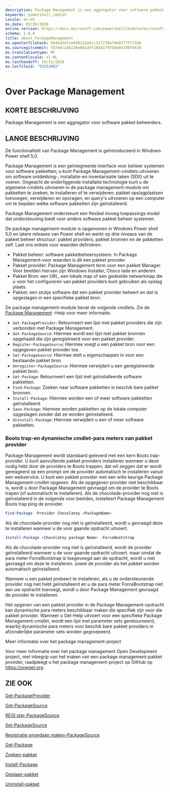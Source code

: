 ```yaml
---
description: Package Management is een aggregator voor software pakket beheerders.
keywords: powershell,cmdlet
Locale: en-US
ms.date: 03/30/2020
online version: https://docs.microsoft.com/powershell/module/microsoft.powershell.core/about/about_packagemanagement?view=powershell-7&WT.mc_id=ps-gethelp
schema: 2.0.0
title: about_PackageManagement
ms.openlocfilehash: 5b4b42dfce03831da5cc317276e78e0777ff73d6
ms.sourcegitcommit: f874dc1d4236e06a3df195d179f59e0a7d9f8436
ms.translationtype: MT
ms.contentlocale: nl-NL
ms.lasthandoff: 10/13/2020
ms.locfileid: "93252882"
---
```

# <a name="about-packagemanagement"></a>Over Package Management

## <a name="short-description"></a>KORTE BESCHRIJVING
Package Management is een aggregator voor software pakket beheerders.

## <a name="long-description"></a>LANGE BESCHRIJVING

De functionaliteit van Package Management is geïntroduceerd in Windows Power shell 5,0.

Package Management is een geïntegreerde interface voor beheer systemen voor software pakketten; u kunt Package Management-cmdlets uitvoeren om software ontdekking-, installatie-en inventarisatie taken (SDII) uit te voeren. Ongeacht de onderliggende installatie technologie kunt u de algemene cmdlets uitvoeren in de package management-module om pakketten te zoeken, te installeren of te verwijderen; pakket opslagplaatsen toevoegen, verwijderen en opvragen; en query's uitvoeren op een computer om te bepalen welke software pakketten zijn geïnstalleerd.

Package Management ondersteunt een flexibel invoeg toepassings model dat ondersteuning biedt voor andere software pakket beheer systemen.

De package management-module is opgenomen in Windows Power shell 5,0 en latere releases van Power shell en werkt op drie niveaus van de pakket beheer structuur: pakket providers, pakket bronnen en de pakketten zelf. Laat ons enkele voor waarden definiëren:

- Pakket beheer: software pakketbeheersysteem. In Package Management-voor waarden is dit een pakket provider.
- Pakket provider: Package Management term voor een pakket Manager. Voor beelden hiervan zijn Windows Installer, Choco lade en anderen.
- Pakket Bron: een URL, een lokale map of een gedeelde netwerkmap die u voor het configureren van pakket providers kunt gebruiken als opslag plaats.
- Pakket: een stukje software dat een pakket provider beheert en dat is opgeslagen in een specifieke pakket bron.

De package management-module bevat de volgende cmdlets. Zie de [Package Management](/powershell/module/packagemanagement) -Help voor meer informatie.

- `Get-PackageProvider`: Retourneert een lijst met pakket providers die zijn verbonden met Package Management.
- `Get-PackageSource`: Hiermee wordt een lijst met pakket bronnen opgehaald die zijn geregistreerd voor een pakket provider.
- `Register-PackageSource`: Hiermee voegt u een pakket bron voor een opgegeven pakket provider toe.
- `Set-PackageSource`: Hiermee stelt u eigenschappen in voor een bestaande pakket bron.
- `Unregister-PackageSource`: Hiermee verwijdert u een geregistreerde pakket bron.
- `Get-Package`: Retourneert een lijst met geïnstalleerde software pakketten.
- `Find-Package`: Zoeken naar software pakketten in beschik bare pakket bronnen.
- `Install-Package`: Hiermee worden een of meer software pakketten geïnstalleerd.
- `Save-Package`: Hiermee worden pakketten op de lokale computer opgeslagen zonder dat ze worden geïnstalleerd.
- `Uninstall-Package`: Hiermee verwijdert u een of meer software pakketten.

### <a name="package-provider-bootstrapping-and-dynamic-cmdlet-parameters"></a>Boots trap-en dynamische cmdlet-para meters van pakket provider

Package Management wordt standaard geleverd met een kern Boots trap-provider. U kunt aanvullende pakket providers installeren wanneer u deze nodig hebt door de providers te Boots trappen; dat wil zeggen dat er wordt gereageerd op een prompt om de provider automatisch te installeren vanuit een webservice. U kunt een pakket provider met een wille keurige Package Management-cmdlet opgeven. Als de opgegeven provider niet beschikbaar is, wordt u door Package Management gevraagd om de provider te Boots trapen (of automatisch te installeren). Als de chocolade-provider nog niet is geïnstalleerd in de volgende voor beelden, installeert Package Management Boots trap ping de provider.

```powershell
Find-Package -Provider Chocolatey <PackageName>
```

Als de chocolade-provider nog niet is geïnstalleerd, wordt u gevraagd deze te installeren wanneer u de voor gaande opdracht uitvoert.

```powershell
Install-Package <Chocolatey package Name> -ForceBootstrap
```

Als de chocolade-provider nog niet is geïnstalleerd, wordt de provider geïnstalleerd wanneer u de voor gaande opdracht uitvoert. maar omdat de para meter ForceBootstrap is toegevoegd aan de opdracht, wordt u niet gevraagd om deze te installeren. zowel de provider als het pakket worden automatisch geïnstalleerd.

Wanneer u een pakket probeert te installeren, als u de ondersteunende provider nog niet hebt geïnstalleerd en u de para meter ForceBootstrap niet aan uw opdracht toevoegt, wordt u door Package Management gevraagd de provider te installeren.

Het opgeven van een pakket provider in de Package Management-opdracht kan dynamische para meters beschikbaar maken die specifiek zijn voor die pakket provider. Wanneer u Get-Help uitvoert voor een specifieke Package Management-cmdlet, wordt een lijst met parameter sets geretourneerd, waarbij dynamische para meters voor beschik bare pakket providers in afzonderlijke parameter sets worden gegroepeerd.

Meer informatie over het package management-project

Voor meer informatie over het package management Open Development project, met inbegrip van het maken van een package management-pakket provider, raadpleegt u het package management-project op GitHub op https://oneget.org .

## <a name="see-also"></a>ZIE OOK

[Get-PackageProvider](xref:PackageManagement.Get-PackageProvider)

[Get-PackageSource](xref:PackageManagement.Get-PackageSource)

[REGI ster-PackageSource](xref:PackageManagement.Register-PackageSource)

[Set-PackageSource](xref:PackageManagement.Set-PackageSource)

[Registratie ongedaan maken-PackageSource](xref:PackageManagement.Unregister-PackageSource)

[Get-Package](xref:PackageManagement.Get-Package)

[Zoeken-pakket](xref:PackageManagement.Find-Package)

[Install-Package](xref:PackageManagement.Install-Package)

[Opslaan-pakket](xref:PackageManagement.Save-Package)

[Uninstall-pakket](xref:PackageManagement.Uninstall-Package)
